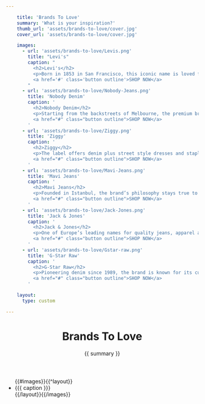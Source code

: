 ```yaml
---

    title: 'Brands To Love'
    summary: 'What is your inspiration?'
    thumb_url: 'assets/brands-to-love/cover.jpg'
    cover_url: 'assets/brands-to-love/cover.jpg'

    images:
      - url: 'assets/brands-to-love/Levis.png'
        title: "Levi's"
        caption: "
          <h2>Levi's</h2>
          <p>Born in 1853 in San Francisco, this iconic name is loved for its head-to-toe denim range, designed for the long haul.</p>
          <a href='#' class='button outline'>SHOP NOW</a>
        "
      - url: 'assets/brands-to-love/Nobody-Jeans.png'
        title: 'Nobody Denim'
        caption: '
          <h2>Nobody Denim</h2>
          <p>Starting from the backstreets of Melbourne, the premium brand’s jeans, denim shorts and skirts are highly in demand.</p>
          <a href="#" class="button outline">SHOP NOW</a>
        '
      - url: 'assets/brands-to-love/Ziggy.png'
        title: 'Ziggy'
        caption: '
          <h2>Ziggy</h2>
          <p>The label offers denim plus street style dresses and staples inspired by Melbourne’s creative, art-infused alleyways.</p>
          <a href="#" class="button outline">SHOP NOW</a>
        '
      - url: 'assets/brands-to-love/Mavi-Jeans.png'
        title: 'Mavi Jeans'
        caption: '
          <h2>Mavi Jeans</h2>
          <p>Founded in Istanbul, the brand’s philosophy stays true to creating the perfect fits for women around the world.</p>
          <a href="#" class="button outline">SHOP NOW</a>
        '
      - url: 'assets/brands-to-love/Jack-Jones.png'
        title: 'Jack & Jones'
        caption: '
          <h2>Jack & Jones</h2>
          <p>One of Europe’s leading names for quality jeans, apparel and street shoes with an urban edge.</p>
          <a href="#" class="button outline">SHOP NOW</a>
        '
      - url: 'assets/brands-to-love/Gstar-raw.png'
        title: 'G-Star Raw'
        caption: '
          <h2>G-Star Raw</h2>
          <p>Pioneering denim since 1989, the brand is known for its cutting-edge style and no-fuss quality jeans and apparel.</p>
          <a href="#" class="button outline">SHOP NOW</a>
        '

    layout:
      type: custom

---
```


<figure class="cover-area image" style="background-image: url({{ cover.url }})">
  <header>
    <h1 class="title">Brands To <b>Love</b></h1>
    <p class="summary">{{ summary }}</p>
  </header>
</figure>

<div class="content">
  <div class="body">
    <ul id="flip-cards" class="no-gutter">
      {{#images}}{{^layout}}
      <li class="event col half v-half" ontouchstart="this.classList.toggle('hover')" data-track="hotspot:click">
        <div href="#" class="flipper">
          <div class="image" style='background-image: url({{ url }})'></div>
          <div class="info"><div class="wrapper">{{{ caption }}}</div></div>
        </div>
      </li>
      {{/layout}}{{/images}}
    </ul>
  </div>
</div>
